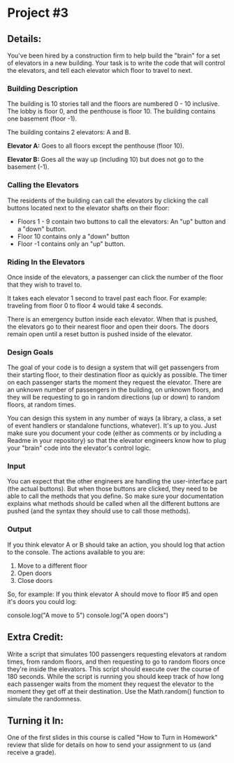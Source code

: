 
# Project #3

## Details:
 
You've been hired by a construction firm to help build the "brain" for a set of elevators in a new building. Your task is to write the code that will control the elevators, and tell each elevator which floor to travel to next.

### Building Description

The building is 10 stories tall and the floors are numbered 0 - 10 inclusive. The lobby is floor 0, and the penthouse is floor 10. The building contains one basement (floor -1).

The building contains 2 elevators: A and B.

**Elevator A:** Goes to all floors except the penthouse (floor 10).

**Elevator B:** Goes all the way up (including 10) but does not go to the basement (-1).

### Calling the Elevators

The residents of the building can call the elevators by clicking the call buttons located next to the elevator shafts on their floor:

- Floors 1 - 9 contain two buttons to call the elevators: An "up" button and a "down" button.
- Floor 10 contains only a "down" button
- Floor -1 contains only an "up" button.

### Riding In the Elevators

Once inside of the elevators, a passenger can click the number of the floor that they wish to travel to.

It takes each elevator 1 second to travel past each floor. For example: traveling from floor 0 to floor 4 would take 4 seconds.

There is an emergency button inside each elevator. When that is pushed, the elevators go to their nearest floor and open their doors. The doors remain open until a reset button is pushed inside of the elevator.

### Design Goals

The goal of your code is to design a system that will get passengers from their starting floor, to their destination floor as quickly as possible. The timer on each passenger starts the moment they request the elevator. There are an unknown number of passengers in the building, on unknown floors, and they will be requesting to go in random directions (up or down) to random floors, at random times.

You can design this system in any number of ways (a library, a class, a set of event handlers or standalone functions, whatever). It's up to you. Just make sure you document your code (either as comments or by including a Readme in your repository) so that the elevator engineers know how to plug your "brain" code into the elevator's control logic.

### Input

You can expect that the other engineers are handling the user-interface part (the actual buttons). But when those buttons are clicked, they need to be able to call the methods that you define. So make sure your documentation explains what methods should be called when all the different buttons are pushed (and the syntax they should use to call those methods).

### Output

If you think elevator A or B should take an action, you should log that action to the console. The actions available to you are:

1. Move to a different floor
2. Open doors
3. Close doors

So, for example: If you think elevator A should move to floor #5 and open it's doors you could log:

console.log("A move to 5")
console.log("A open doors")

## Extra Credit:

Write a script that simulates 100 passengers requesting elevators at random times, from random floors, and then requesting to go to random floors once they're inside the elevators. This script should execute over the course of 180 seconds. While the script is running you should keep track of how long each passenger waits from the moment they request the elevator to the moment they get off at their destination. Use the Math.random() function to simulate the randomness.

## Turning it In:

One of the first slides in this course is called "How to Turn in Homework" review that slide for details on how to send your assignment to us (and receive a grade).